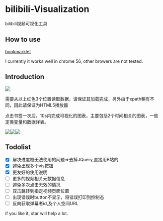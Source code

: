 # bilibili-Visualization
bilibili视频可视化工具

## How to use


[bookmarklet](http://vis.h12345jack.me/bilibili-Visualization/src/index.html)

! currently it works well in chrome 56, other browers are not tested. 

## Introduction

![](http://ww1.sinaimg.cn/mw690/006C73MUly1fd1sake0twj30zc0ox10k)

需要从以上红色3个位置读取数据，请保证其加载完成，另外由于xpath稍有不同，因此请保证为HTML5播放器

点击书签一次后，10s内完成可视化的图表，主要包括2个时间相关的图表，一些定类变量和数据详表。

![](http://ww1.sinaimg.cn/mw690/006C73MUly1fd1s72wh7qj310a0omjwg)![](http://ww1.sinaimg.cn/mw690/006C73MUly1fd1s72opxrj30nf0k2mzp)![](http://ww1.sinaimg.cn/mw690/006C73MUly1fd1s72rfqwj30xg0najwe)


## Todolist
- [x] 解决进度框无法使用的问题=>去掉JQuery,直接用B站的
- [x] 避免出现多个vis按钮
- [x] 更友好的使用说明
- [ ] 更多的视频相关元数据信息
- [ ] 避免多次点击无效的情况
- [ ] 双击跳转到指定视频页面位置
- [ ] 出现错误时button不显示，将错误打印到控制态
- [ ] 反向获取弹幕者id,及个人空间URL

if you like it, star will help a lot.
